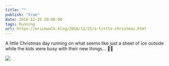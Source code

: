 ```yaml
---
title: ""
publish: "true"
date: 2018-12-25 20:06:00
tags: Running
url: https://ericmwalk.blog/2018/12/25/a-little-christmas.html
---
```


A little Christmas day running on what seems like just a sheet of ice outside while the kids were busy with their new things... 🏃‍♂️

![](https://ericmwalk.blog/uploads/2022/394ba0146c.jpg)